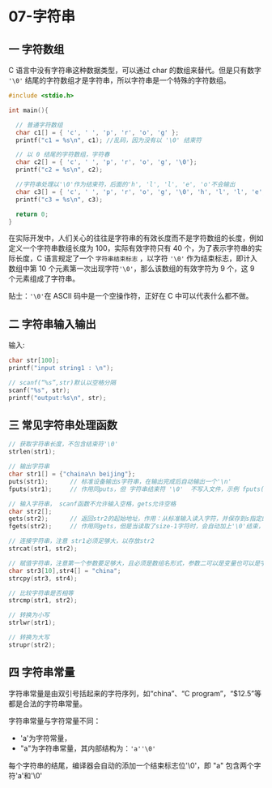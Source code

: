 # 07-字符串

## 一 字符数组

C 语言中没有字符串这种数据类型，可以通过 char 的数组来替代。但是只有数字 `'\0'` 结尾的字符数组才是字符串，所以字符串是一个特殊的字符数组。

```c++
#include <stdio.h>

int main(){

  // 普通字符数组
  char c1[] = { 'c', ' ', 'p', 'r', 'o', 'g' };
  printf("c1 = %s\n", c1); //乱码，因为没有以 '\0' 结束符

  // 以 0 结尾的字符数组，字符春
  char c2[] = { 'c', ' ', 'p', 'r', 'o', 'g', '\0'};
  printf("c2 = %s\n", c2);

  //字符串处理以'\0'作为结束符，后面的'h', 'l', 'l', 'e', 'o'不会输出
  char c3[] = { 'c', ' ', 'p', 'r', 'o', 'g', '\0', 'h', 'l', 'l', 'e', 'o', '\0'};
  printf("c3 = %s\n", c3);

  return 0;
}
```

在实际开发中，人们关心的往往是字符串的有效长度而不是字符数组的长度，例如定义一个字符串数组长度为 100，实际有效字符只有 40 个，为了表示字符串的实际长度，C 语言规定了一个 `字符串结束标志` ，以字符 `'\0'` 作为结束标志，即计入数组中第 10 个元素第一次出现字符`'\0'`，那么该数组的有效字符为 9 个，这 9 个元素组成了字符串。

贴士：`'\0'`在 ASCII 码中是一个空操作符，正好在 C 中可以代表什么都不做。

## 二 字符串输入输出

输入:

```c++
char str[100];
printf("input string1 : \n");

// scanf(“%s”,str)默认以空格分隔
scanf("%s", str);
printf("output:%s\n", str);
```

## 三 常见字符串处理函数

```c
// 获取字符串长度，不包含结束符'\0'
strlen(str1);

// 输出字符串
char str1[] = {"chaina\n beijing"};
puts(str1);      // 标准设备输出s字符串，在输出完成后自动输出一个'\n'
fputs(str1);     // 作用同puts，但 字符串结束符 '\0'  不写入文件，示例 fputs("hello world", stdout);

// 输入字符串， scanf函数不允许输入空格，gets允许空格
char str2[];
gets(str2);      // 返回str2的起始地址，作用：从标准输入读入字符，并保存到s指定的内存空间，直到出现换行符或读到文件结尾
fgets(str2);     // 作用同gets，但是当读取了size-1字符时，会自动加上'\0'结束，不会出现越界，不过fgets也会把回车也作为字符串的一部分

// 连接字符串，注意 str1必须足够大，以存放str2
strcat(str1, str2);

// 赋值字符串，注意第一个参数要足够大，且必须是数组名形式，参数二可以是变量也可以是字符串常量
char str3[10],str4[] = "china";
strcpy(str3, str4);

// 比较字符串是否相等
strcmp(str1, str2);

// 转换为小写
strlwr(str1);

// 转换为大写
strupr(str2);
```

## 四 字符串常量

字符串常量是由双引号括起来的字符序列，如“china”、“C program”，“$12.5”等都是合法的字符串常量。

字符串常量与字符常量不同：

- 'a'为字符常量，
- "a"为字符串常量，其内部结构为：`'a''\0'`

每个字符串的结尾，编译器会自动的添加一个结束标志位'\0'，即 "a" 包含两个字符'a'和'\0'
